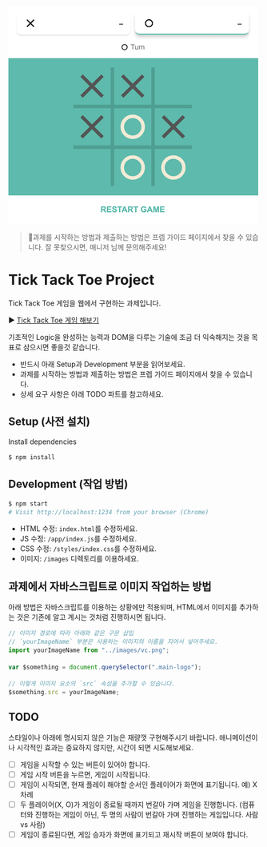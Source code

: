 ![Tick Tack Toe](/ticktacktoe.png)

> 🚨과제를 시작하는 방법과 제출하는 방법은 프렙 가이드 페이지에서 찾을 수 있습니다. 잘 못찾으시면, 매니저 님께 문의해주세요!

# Tick Tack Toe Project

Tick Tack Toe 게임을 웹에서 구현하는 과제입니다.

▶︎ [Tick Tack Toe 게임 해보기](https://www.google.com/search?q=tic+tac+toe)

기초적인 Logic을 완성하는 능력과 DOM을 다루는 기술에 조금 더 익숙해지는 것을 목표로 삼으시면 좋을것 같습니다.

- 반드시 아래 Setup과 Development 부분을 읽어보세요.
- 과제를 시작하는 방법과 제출하는 방법은 프렙 가이드 페이지에서 찾을 수 있습니다.
- 상세 요구 사항은 아래 TODO 파트를 참고하세요.

## Setup (사전 설치)

Install dependencies

```sh
$ npm install
```

## Development (작업 방법)

```sh
$ npm start
# Visit http://localhost:1234 from your browser (Chrome)
```

- HTML 수정: `index.html`를 수정하세요.
- JS 수정: `/app/index.js`를 수정하세요.
- CSS 수정: `/styles/index.css`를 수정하세요.
- 이미지: `/images` 디렉토리를 이용하세요.

## 과제에서 자바스크립트로 이미지 작업하는 방법

아래 방법은 자바스크립트를 이용하는 상황에만 적용되며, HTML에서 이미지를 추가하는 것은 기존에 알고 계시는 것처럼 진행하시면 됩니다.

```js
// 이미지 경로에 따라 아래와 같은 구문 삽입
// `yourImageName` 부분은 사용하는 이미지의 이름을 지어서 넣어주세요.
import yourImageName from "../images/vc.png";

var $something = document.querySelector(".main-logo");

// 이렇게 이미지 요소의 `src` 속성을 추가할 수 있습니다.
$something.src = yourImageName;
```

## TODO

스타일이나 아래에 명시되지 않은 기능은 재량껏 구현해주시기 바랍니다. 애니메이션이나 시각적인 효과는 중요하지 않지만, 시간이 되면 시도해보세요.

- [ ] 게임을 시작할 수 있는 버튼이 있어야 합니다.
- [ ] 게임 시작 버튼을 누르면, 게임이 시작됩니다.
- [ ] 게임이 시작되면, 현재 플레이 해야할 순서인 플레이어가 화면에 표기됩니다. 예) X 차례
- [ ] 두 플레이어(X, O)가 게임이 종료될 때까지 번갈아 가며 게임을 진행합니다. (컴퓨터와 진행하는 게임이 아닌, 두 명의 사람이 번갈아 가며 진행하는 게임입니다. 사람 vs 사람)
- [ ] 게임이 종료된다면, 게임 승자가 화면에 표기되고 재시작 버튼이 보여야 합니다.
